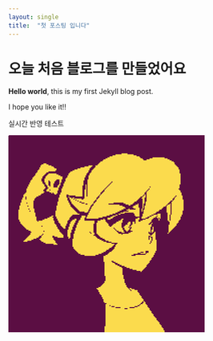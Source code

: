 ```yaml
---
layout: single
title:  "첫 포스팅 입니다"
---
```


# 오늘 처음 블로그를 만들었어요

**Hello world**, this is my first Jekyll blog post.

I hope you like it!!

실시간 반영 테스트

![1e0830be0b02c7cfe6d9b33c57bdae17](../images/2024-05-31-first/1e0830be0b02c7cfe6d9b33c57bdae17.png)
